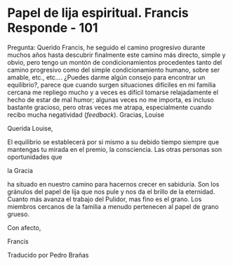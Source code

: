 # Papel de lija espiritual. Francis Responde - 101

Pregunta: Querido Francis, he seguido el camino progresivo durante muchos años hasta descubrir finalmente este camino más directo, simple y obvio, pero tengo un montón de condicionamientos procedentes tanto del camino progresivo como del simple condicionamiento humano, sobre ser amable, etc., etc.... ¿Puedes darme algún consejo para encontrar un equilibrio?, parece que cuando surgen situaciones difíciles en mi familia cercana me repliego mucho y a veces es difícil tomarse relajadamente el hecho de estar de mal humor; algunas veces no me importa, es incluso bastante gracioso, pero otras veces me atrapa, especialmente cuando recibo mucha negatividad (_feedback_). Gracias, Louise

Querida Louise,

El equilibrio se establecerá por si mismo a su debido tiempo siempre que mantengas tu mirada en el premio, la consciencia. Las otras personas son oportunidades que 

la Gracia

ha situado en nuestro camino para hacernos crecer en sabiduría. Son los gránulos del papel de lija que nos pule y nos da el brillo de la eternidad. Cuanto más avanza el trabajo del Pulidor, mas fino es el grano. Los miembros cercanos de la familia a menudo pertenecen al papel de grano grueso. 

Con afecto,

Francis

Traducido por Pedro Brañas

